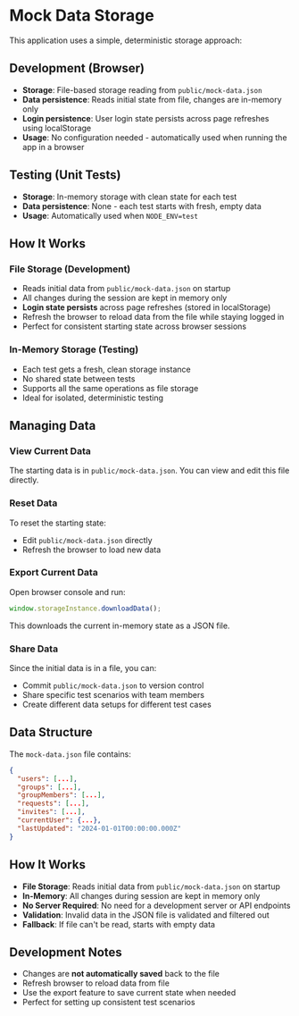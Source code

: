 # Mock Data Storage

This application uses a simple, deterministic storage approach:

## Development (Browser)

- **Storage**: File-based storage reading from `public/mock-data.json`
- **Data persistence**: Reads initial state from file, changes are in-memory only
- **Login persistence**: User login state persists across page refreshes using localStorage
- **Usage**: No configuration needed - automatically used when running the app in a browser

## Testing (Unit Tests)

- **Storage**: In-memory storage with clean state for each test
- **Data persistence**: None - each test starts with fresh, empty data
- **Usage**: Automatically used when `NODE_ENV=test`

## How It Works

### File Storage (Development)

- Reads initial data from `public/mock-data.json` on startup
- All changes during the session are kept in memory only
- **Login state persists** across page refreshes (stored in localStorage)
- Refresh the browser to reload data from the file while staying logged in
- Perfect for consistent starting state across browser sessions

### In-Memory Storage (Testing)

- Each test gets a fresh, clean storage instance
- No shared state between tests
- Supports all the same operations as file storage
- Ideal for isolated, deterministic testing

## Managing Data

### View Current Data

The starting data is in `public/mock-data.json`. You can view and edit this file directly.

### Reset Data

To reset the starting state:

- Edit `public/mock-data.json` directly
- Refresh the browser to load new data

### Export Current Data

Open browser console and run:

```javascript
window.storageInstance.downloadData();
```

This downloads the current in-memory state as a JSON file.

### Share Data

Since the initial data is in a file, you can:

- Commit `public/mock-data.json` to version control
- Share specific test scenarios with team members
- Create different data setups for different test cases

## Data Structure

The `mock-data.json` file contains:

```json
{
  "users": [...],
  "groups": [...],
  "groupMembers": [...],
  "requests": [...],
  "invites": [...],
  "currentUser": {...},
  "lastUpdated": "2024-01-01T00:00:00.000Z"
}
```

## How It Works

- **File Storage**: Reads initial data from `public/mock-data.json` on startup
- **In-Memory**: All changes during session are kept in memory only
- **No Server Required**: No need for a development server or API endpoints
- **Validation**: Invalid data in the JSON file is validated and filtered out
- **Fallback**: If file can't be read, starts with empty data

## Development Notes

- Changes are **not automatically saved** back to the file
- Refresh browser to reload data from file
- Use the export feature to save current state when needed
- Perfect for setting up consistent test scenarios
